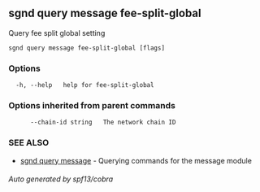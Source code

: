## sgnd query message fee-split-global

Query fee split global setting

```
sgnd query message fee-split-global [flags]
```

### Options

```
  -h, --help   help for fee-split-global
```

### Options inherited from parent commands

```
      --chain-id string   The network chain ID
```

### SEE ALSO

* [sgnd query message](sgnd_query_message.md)	 - Querying commands for the message module

###### Auto generated by spf13/cobra
